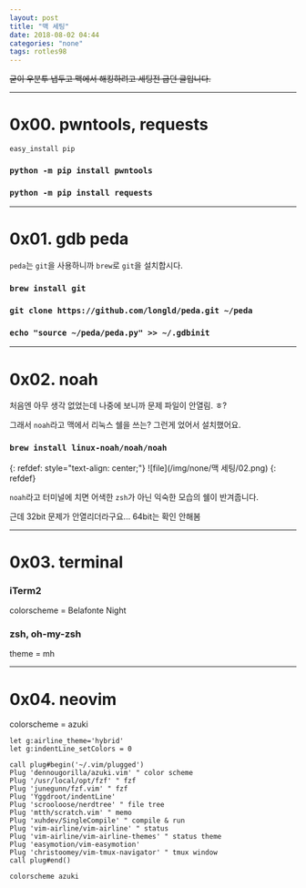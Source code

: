 ```yaml
---
layout: post
title: "맥 세팅"
date: 2018-08-02 04:44
categories: "none"
tags: rotles98
---
```


~~굳이 우분투 냅두고 맥에서 해킹하려고 세팅전 굽던 글입니다.~~

- - -
# 0x00. pwntools, requests

`easy_install pip`

### `python -m pip install pwntools`

### `python -m pip install requests`

- - -
# 0x01. gdb peda

`peda`는 `git`을 사용하니까 `brew`로 `git`을 설치합시다.

### `brew install git`

### `git clone https://github.com/longld/peda.git ~/peda`

### `echo "source ~/peda/peda.py" >> ~/.gdbinit`

- - -
# 0x02. noah

처음엔 아무 생각 없었는데 나중에 보니까 문제 파일이 안열림. ㅎ?

그래서 `noah`라고 맥에서 리눅스 쉘을 쓰는? 그런게 었어서 설치했어요.

### `brew install linux-noah/noah/noah`

{: refdef: style="text-align: center;"}
![file](/img/none/맥 세팅/02.png)
{: refdef}

`noah`라고 터미널에 치면 어색한 `zsh`가 아닌 익숙한 모습의 쉘이 반겨줍니다.

근데 32bit 문제가 안열리더라구요... 64bit는 확인 안해봄

- - -
# 0x03. terminal

### iTerm2

colorscheme = Belafonte Night

### zsh, oh-my-zsh

theme = mh

- - -
# 0x04. neovim

colorscheme = azuki

```
let g:airline_theme='hybrid'
let g:indentLine_setColors = 0

call plug#begin('~/.vim/plugged')
Plug 'dennougorilla/azuki.vim' " color scheme
Plug '/usr/local/opt/fzf' " fzf
Plug 'junegunn/fzf.vim' " fzf
Plug 'Yggdroot/indentLine'
Plug 'scrooloose/nerdtree' " file tree
Plug 'mtth/scratch.vim' " memo
Plug 'xuhdev/SingleCompile' " compile & run
Plug 'vim-airline/vim-airline' " status
Plug 'vim-airline/vim-airline-themes' " status theme
Plug 'easymotion/vim-easymotion'
Plug 'christoomey/vim-tmux-navigator' " tmux window
call plug#end()

colorscheme azuki
```

